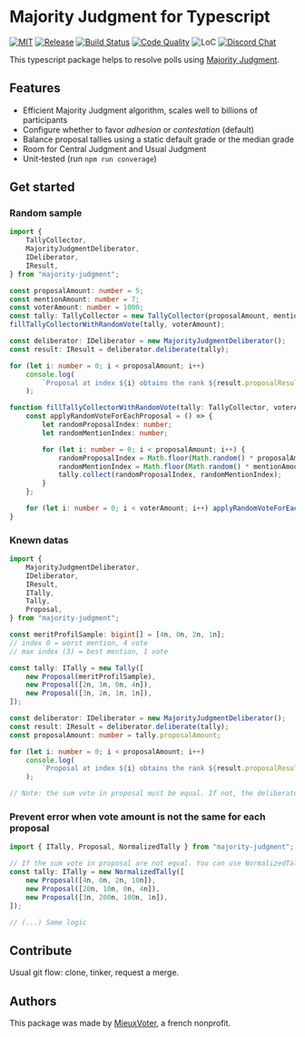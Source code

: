 # Majority Judgment for Typescript

[![MIT](https://img.shields.io/github/license/MieuxVoter/majority-judgment-library-typescript?style=for-the-badge)](LICENSE)
[![Release](https://img.shields.io/github/v/release/MieuxVoter/majority-judgment-library-typescript?include_prereleases&style=for-the-badge)](https://github.com/MieuxVoter/majority-judgment-library-typescript/releases)
[![Build Status](https://img.shields.io/github/workflow/status/MieuxVoter/majority-judgment-library-typescript/typescript?style=for-the-badge)](https://github.com/MieuxVoter/majority-judgment-library-typescript/actions/workflows/typescript.yml)
[![Code Quality](https://img.shields.io/codefactor/grade/github/MieuxVoter/majority-judgment-library-typescript?style=for-the-badge)](https://www.codefactor.io/repository/github/mieuxvoter/majority-judgment-library-typescript)
![LoC](https://img.shields.io/tokei/lines/github/MieuxVoter/majority-judgment-library-typescript?style=for-the-badge)
[![Discord Chat](https://img.shields.io/discord/705322981102190593.svg?style=for-the-badge)](https://discord.gg/rAAQG9S)

This typescript package helps to resolve polls using [Majority Judgment](https://fr.wikipedia.org/wiki/Jugement_majoritaire).

## Features

-   Efficient Majority Judgment algorithm, scales well to billions of participants
-   Configure whether to favor _adhesion_ or _contestation_ (default)
-   Balance proposal tallies using a static default grade or the median grade
-   Room for Central Judgment and Usual Judgment
-   Unit-tested (run `npm run converage`)

## Get started

### Random sample

```typescript
import {
    TallyCollector,
    MajorityJudgmentDeliberator,
    IDeliberator,
    IResult,
} from "majority-judgment";

const proposalAmount: number = 5;
const mentionAmount: number = 7;
const voterAmount: number = 1000;
const tally: TallyCollector = new TallyCollector(proposalAmount, mentionAmount);
fillTallyCollectorWithRandomVote(tally, voterAmount);

const deliberator: IDeliberator = new MajorityJudgmentDeliberator();
const result: IResult = deliberator.deliberate(tally);

for (let i: number = 0; i < proposalAmount; i++)
    console.log(
        `Proposal at index ${i} obtains the rank ${result.proposalResults[i].rank} with the majority mention at index ${result.proposalResults[i].analysis.medianMentionIndex}`
    );

function fillTallyCollectorWithRandomVote(tally: TallyCollector, voterAmount: number): void {
    const applyRandomVoteForEachProposal = () => {
        let randomProposalIndex: number;
        let randomMentionIndex: number;

        for (let i: number = 0; i < proposalAmount; i++) {
            randomProposalIndex = Math.floor(Math.random() * proposalAmount);
            randomMentionIndex = Math.floor(Math.random() * mentionAmount);
            tally.collect(randomProposalIndex, randomMentionIndex);
        }
    };

    for (let i: number = 0; i < voterAmount; i++) applyRandomVoteForEachProposal();
}
```

### Knewn datas

```typescript
import {
    MajorityJudgmentDeliberator,
    IDeliberator,
    IResult,
    ITally,
    Tally,
    Proposal,
} from "majority-judgment";

const meritProfilSample: bigint[] = [4n, 0n, 2n, 1n];
// index 0 = worst mention, 4 vote
// max index (3) = best mention, 1 vote

const tally: ITally = new Tally([
    new Proposal(meritProfilSample),
    new Proposal([2n, 1n, 0n, 4n]),
    new Proposal([3n, 2n, 1n, 1n]),
]);

const deliberator: IDeliberator = new MajorityJudgmentDeliberator();
const result: IResult = deliberator.deliberate(tally);
const proposalAmount: number = tally.proposalAmount;

for (let i: number = 0; i < proposalAmount; i++)
    console.log(
        `Proposal at index ${i} obtains the rank ${result.proposalResults[i].rank} with the majority mention at index ${result.proposalResults[i].analysis.medianMentionIndex}`
    );

// Note: the sum vote in proposal must be equal. If not, the deliberator will throw an error.
```

### Prevent error when vote amount is not the same for each proposal

```typescript
import { ITally, Proposal, NormalizedTally } from "majority-judgment";

// If the sum vote in proposal are not equal. You can use NormalizedTally.
const tally: ITally = new NormalizedTally([
    new Proposal([4n, 0n, 2n, 10n]),
    new Proposal([20n, 10n, 0n, 4n]),
    new Proposal([3n, 200n, 100n, 1n]),
]);

// (...) Same logic
```

## Contribute

Usual git flow: clone, tinker, request a merge.

## Authors

This package was made by [MieuxVoter](https://mieuxvoter.fr/), a french nonprofit.
